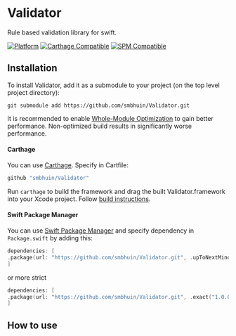 # Validator

Rule based validation library for swift.

[![Platform](https://img.shields.io/badge/Platforms-iOS%20%7C%20macOS%20%7C%20watchOS%20%7C%20tvOS%20%7C%20Linux-4E4E4E.svg?colorA=4BC51D)](#installation)
[![Carthage Compatible](https://img.shields.io/badge/Carthage-compatible-4BC51D.svg?style=flat)](#carthage)
[![SPM Compatible](https://img.shields.io/badge/SPM-compatible-4BC51D.svg?style=flat)](#spm)

## Installation

To install Validator, add it as a submodule to your project (on the top level project directory):

`git submodule add https://github.com/smbhuin/Validator.git`

It is recommended to enable [Whole-Module Optimization](https://swift.org/blog/whole-module-optimizations/) to gain better performance. Non-optimized build results in significantly worse performance.

#### Carthage 
You can use [Carthage](https://github.com/Carthage/Carthage). 
Specify in Cartfile:

```ruby
github "smbhuin/Validator"
```

Run `carthage` to build the framework and drag the built Validator.framework into your Xcode project. Follow [build instructions](https://github.com/Carthage/Carthage#getting-started).

#### Swift Package Manager

You can use [Swift Package Manager](https://swift.org/package-manager/) and specify dependency in `Package.swift` by adding this:

```swift
dependencies: [
.package(url: "https://github.com/smbhuin/Validator.git", .upToNextMinor(from: "1.0.0"))
]
```

or more strict

```swift
dependencies: [
.package(url: "https://github.com/smbhuin/Validator.git", .exact("1.0.0"))
]
```

## How to use


